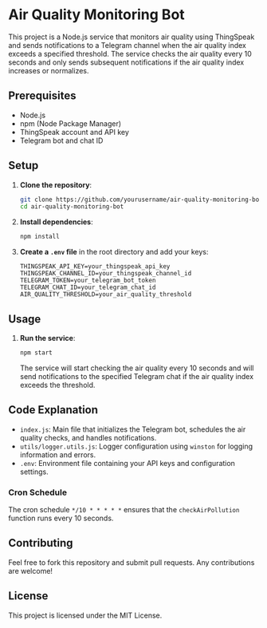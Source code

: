 # Air Quality Monitoring Bot

This project is a Node.js service that monitors air quality using ThingSpeak and sends notifications to a Telegram channel when the air quality index exceeds a specified threshold. The service checks the air quality every 10 seconds and only sends subsequent notifications if the air quality index increases or normalizes.

## Prerequisites

- Node.js
- npm (Node Package Manager)
- ThingSpeak account and API key
- Telegram bot and chat ID

## Setup

1. **Clone the repository**:

    ```sh
    git clone https://github.com/yourusername/air-quality-monitoring-bot.git
    cd air-quality-monitoring-bot
    ```

2. **Install dependencies**:

    ```sh
    npm install
    ```

3. **Create a `.env` file** in the root directory and add your keys:

    ```
    THINGSPEAK_API_KEY=your_thingspeak_api_key
    THINGSPEAK_CHANNEL_ID=your_thingspeak_channel_id
    TELEGRAM_TOKEN=your_telegram_bot_token
    TELEGRAM_CHAT_ID=your_telegram_chat_id
    AIR_QUALITY_THRESHOLD=your_air_quality_threshold
    ```

## Usage

1. **Run the service**:

    ```sh
    npm start
    ```

    The service will start checking the air quality every 10 seconds and will send notifications to the specified Telegram chat if the air quality index exceeds the threshold.

## Code Explanation

- `index.js`: Main file that initializes the Telegram bot, schedules the air quality checks, and handles notifications.
- `utils/logger.utils.js`: Logger configuration using `winston` for logging information and errors.
- `.env`: Environment file containing your API keys and configuration settings.

### Cron Schedule

The cron schedule `*/10 * * * * *` ensures that the `checkAirPollution` function runs every 10 seconds.

## Contributing

Feel free to fork this repository and submit pull requests. Any contributions are welcome!

## License

This project is licensed under the MIT License.
